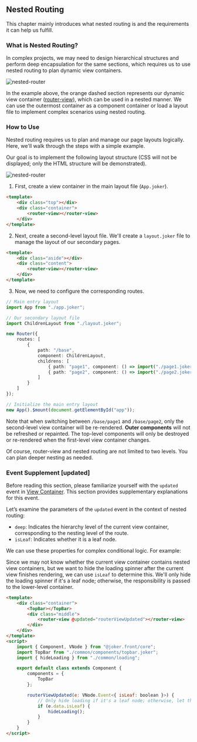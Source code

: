 ## Nested Routing  

This chapter mainly introduces what nested routing is and the requirements it can help us fulfill.  

### What is Nested Routing?  

In complex projects, we may need to design hierarchical structures and perform deep encapsulation for the same sections, which requires us to use nested routing to plan dynamic view containers.  

![nested-router](/router/nested-router.png)  

In the example above, the orange dashed section represents our dynamic view container ([router-view](/router/router-view)), which can be used in a nested manner. We can use the outermost container as a component container or load a layout file to implement complex scenarios using nested routing.  

### How to Use  

Nested routing requires us to plan and manage our page layouts logically. Here, we'll walk through the steps with a simple example.  

Our goal is to implement the following layout structure (CSS will not be displayed; only the HTML structure will be demonstrated).  

![nested-router](/router/nested-router.png)  

1. First, create a view container in the main layout file (`App.joker`).  

```html  
<template>  
    <div class="top"></div>  
    <div class="container">  
        <router-view></router-view>  
    </div>  
</template>  
```  

2. Next, create a second-level layout file. We'll create a `layout.joker` file to manage the layout of our secondary pages.  

```html  
<template>  
    <div class="aside"></div>  
    <div class="content">  
        <router-view></router-view>  
    </div>  
</template>  
```  

3. Now, we need to configure the corresponding routes.  

```ts  
// Main entry layout  
import App from "./app.joker";  

// Our secondary layout file  
import ChildrenLayout from "./layout.joker";  

new Router({  
    routes: [  
        {  
            path: "/base",  
            component: ChildrenLayout,  
            childrens: [  
                { path: "page1", component: () => import("./page1.joker") },  
                { path: "page2", component: () => import("./page2.joker") }  
            ]  
        }  
    ]  
});  

// Initialize the main entry layout  
new App().$mount(document.getElementById("app"));  
```  

Note that when switching between `/base/page1` and `/base/page2`, only the second-level view container will be re-rendered. **Outer components** will not be refreshed or repainted. The top-level components will only be destroyed or re-rendered when the first-level view container changes.  

Of course, router-view and nested routing are not limited to two levels. You can plan deeper nesting as needed.  

### Event Supplement [updated]  

Before reading this section, please familiarize yourself with the `updated` event in [View Container](/router/router-view). This section provides supplementary explanations for this event.  

Let’s examine the parameters of the `updated` event in the context of nested routing:  

- `deep`: Indicates the hierarchy level of the current view container, corresponding to the nesting level of the route.  
- `isLeaf`: Indicates whether it is a leaf node.  

We can use these properties for complex conditional logic. For example:  

Since we may not know whether the current view container contains nested view containers, but we want to hide the loading spinner after the current view finishes rendering, we can use `isLeaf` to determine this. We'll only hide the loading spinner if it's a leaf node; otherwise, the responsibility is passed to the lower-level container.  

```html  
<template>  
    <div class="container">  
        <TopBar></TopBar>  
        <div class="middle">  
            <router-view @updated="routerViewUpdated"></router-view>  
        </div>  
    </div>  
</template>  
<script>  
    import { Component, VNode } from "@joker.front/core";  
    import TopBar from "./common/components/topbar.joker";  
    import { hideLoading } from "./common/loading";  

    export default class extends Component {  
        components = {  
            TopBar  
        };  

        routerViewUpdated(e: VNode.Event<{ isLeaf: boolean }>) {  
            // Only hide loading if it's a leaf node; otherwise, let the lower level handle it  
            if (e.data.isLeaf) {  
                hideLoading();  
            }  
        }  
    }  
</script>  
```
